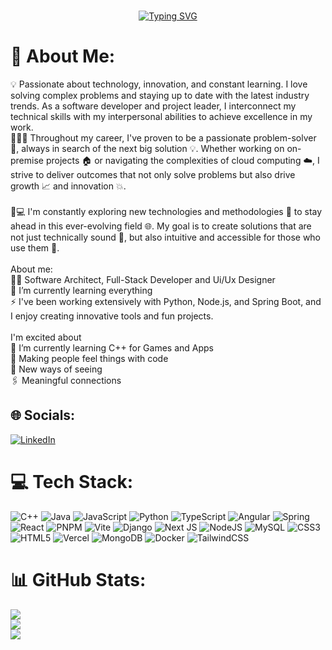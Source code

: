 ###
<p align="center">
  <a href="https://git.io/typing-svg">
    <img src="https://readme-typing-svg.herokuapp.com?font=Fira+Code&pause=1000&center=true&width=435&lines=Hello+world%2C+I'm+Daniel+Acosta.+;Software+Developer" alt="Typing SVG" />
  </a>
</p>

###

# 💫 About Me:
💡 Passionate about technology, innovation, and constant learning. I love solving complex problems and staying up to date with the latest industry trends. As a software developer and project leader, I interconnect my technical skills with my interpersonal abilities to achieve excellence in my work.<br>🚀👨‍🔬 Throughout my career, I've proven to be a passionate problem-solver 🧩, always in search of the next big solution 💡. Whether working on on-premise projects 🏠 or navigating the complexities of cloud computing ☁️, I strive to deliver outcomes that not only solve problems but also drive growth 📈 and innovation 💥.<br><br>🔧💻 I'm constantly exploring new technologies and methodologies 🔬 to stay ahead in this ever-evolving field 🌐. My goal is to create solutions that are not just technically sound 🎯, but also intuitive and accessible for those who use them 🌟.<br><br>About me:<br>👩‍💻 Software Architect, Full-Stack Developer and Ui/Ux Designer<br>🌱 I’m currently learning everything<br>⚡ I've been working extensively with Python, Node.js, and Spring Boot, and I enjoy creating innovative tools and fun projects.<br><br>I'm excited about<br>🧩 I’m currently learning C++ for Games and Apps<br>🥰 Making people feel things with code<br>🧐 New ways of seeing<br>🖇 Meaningful connections


## 🌐 Socials:
[![LinkedIn](https://img.shields.io/badge/LinkedIn-%230077B5.svg?logo=linkedin&logoColor=white)](https://linkedin.com/in/https://www.linkedin.com/in/daniel-alejandro-acosta-avila-8345441b9/) 

# 💻 Tech Stack:
![C++](https://img.shields.io/badge/c++-%2300599C.svg?style=flat&logo=c%2B%2B&logoColor=white) ![Java](https://img.shields.io/badge/java-%23ED8B00.svg?style=flat&logo=openjdk&logoColor=white) ![JavaScript](https://img.shields.io/badge/javascript-%23323330.svg?style=flat&logo=javascript&logoColor=%23F7DF1E) ![Python](https://img.shields.io/badge/python-3670A0?style=flat&logo=python&logoColor=ffdd54) ![TypeScript](https://img.shields.io/badge/typescript-%23007ACC.svg?style=flat&logo=typescript&logoColor=white) ![Angular](https://img.shields.io/badge/angular-%23DD0031.svg?style=flat&logo=angular&logoColor=white) ![Spring](https://img.shields.io/badge/spring-%236DB33F.svg?style=flat&logo=spring&logoColor=white) ![React](https://img.shields.io/badge/react-%2320232a.svg?style=flat&logo=react&logoColor=%2361DAFB) ![PNPM](https://img.shields.io/badge/pnpm-%234a4a4a.svg?style=flat&logo=pnpm&logoColor=f69220) ![Vite](https://img.shields.io/badge/vite-%23646CFF.svg?style=flat&logo=vite&logoColor=white) ![Django](https://img.shields.io/badge/django-%23092E20.svg?style=flat&logo=django&logoColor=white) ![Next JS](https://img.shields.io/badge/Next-black?style=flat&logo=next.js&logoColor=white) ![NodeJS](https://img.shields.io/badge/node.js-6DA55F?style=flat&logo=node.js&logoColor=white) ![MySQL](https://img.shields.io/badge/mysql-4479A1.svg?style=flat&logo=mysql&logoColor=white) ![CSS3](https://img.shields.io/badge/css3-%231572B6.svg?style=flat&logo=css3&logoColor=white) ![HTML5](https://img.shields.io/badge/html5-%23E34F26.svg?style=flat&logo=html5&logoColor=white) ![Vercel](https://img.shields.io/badge/vercel-%23000000.svg?style=flat&logo=vercel&logoColor=white) ![MongoDB](https://img.shields.io/badge/MongoDB-%234ea94b.svg?style=flat&logo=mongodb&logoColor=white) ![Docker](https://img.shields.io/badge/docker-%230db7ed.svg?style=flat&logo=docker&logoColor=white) ![TailwindCSS](https://img.shields.io/badge/tailwindcss-%2338B2AC.svg?style=flat&logo=tailwind-css&logoColor=white)
# 📊 GitHub Stats:
![](https://github-readme-stats.vercel.app/api?username=DanielS1103&theme=blue_navy&hide_border=false&include_all_commits=true&count_private=true)<br/>
![](https://nirzak-streak-stats.vercel.app/?user=DanielS1103&theme=blue_navy&hide_border=false)<br/>
![](https://github-readme-stats.vercel.app/api/top-langs/?username=DanielS1103&theme=blue_navy&hide_border=false&include_all_commits=true&count_private=true&layout=compact)

<!-- Proudly created with GPRM ( https://gprm.itsvg.in ) -->
